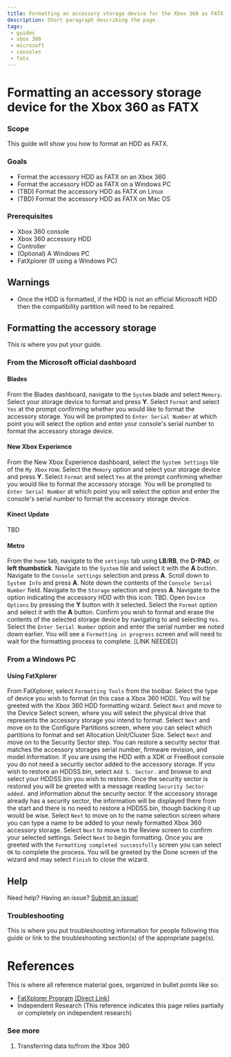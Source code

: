 ```yaml
---
title: Formatting an accessory storage device for the Xbox 360 as FATX
description: Short paragraph describing the page.
tags:
 - guides
 - xbox 360
 - microsoft
 - consoles
 - fatx
---
```


# Formatting an accessory storage device for the Xbox 360 as FATX

### Scope

This guide will show you how to format an HDD as FATX.

### Goals

- Format the accessory HDD as FATX on an Xbox 360
- Format the accessory HDD as FATX on a Windows PC
- (TBD) Format the accessory HDD as FATX on Linux
- (TBD) Format the accessory HDD as FATX on Mac OS

### Prerequisites

- Xbox 360 console
- Xbox 360 accessory HDD
- Controller
- (Optional) A Windows PC
- FatXplorer (If using a Windows PC)

## Warnings

- Once the HDD is formatted, if the HDD is not an official Microsoft HDD then the compatibility partition will need to be repaired.

## Formatting the accessory storage

This is where you put your guide.

### From the Microsoft official dashboard

#### Blades

From the Blades dashboard, navigate to the `System` blade and select `Memory`. Select your storage device to format and press **Y**. Select `Format` and select `Yes` at the prompt confirming whether you would like to format the accessory storage. You will be prompted to `Enter Serial Number` at which point you will select the option and enter your console's serial number to format the accessory storage device.

#### New Xbox Experience

From the New Xbox Experience dashboard, select the `System Settings` tile of the `My Xbox` row. Select the `Memory` option and select your storage device and press **Y**. Select `Format` and select `Yes` at the prompt confirming whether you would like to format the accessory storage. You will be prompted to `Enter Serial Number` at which point you will select the option and enter the console's serial number to format the accessory storage device.

#### Kinect Update 

TBD

#### Metro

From the `home` tab, navigate to the `settings` tab using 
**LB**/**RB**, the **D-PAD**, or **left thumbstick**. Navigate to the `System` tile and select it with the **A** button. Navigate to the `Console settings` selection and press **A**. Scroll down to `System Info` and press **A**. Note down the contents of the `Console Serial Number` field. Navigate to the `Storage` selection and press **A**. Navigate to the option indicating the accessory HDD with this icon: TBD. Open `Device Options` by pressing the **Y** button with it selected. Select the `Format` option and select it with the **A** button. Confirm you wish to format and erase the contents of the selected storage device by navigating to and selecting `Yes`. Select the `Enter Serial Number` option and enter the serial number we noted down earlier. You will see a `Formatting in progress` screen and will need to wait for the formatting process to complete.  [LINK NEEDED]

### From a Windows PC

#### Using FatXplorer

From FatXplorer, select `Formatting Tools` from the toolbar. Select the type of device you wish to format (in this case a Xbox 360 HDD). You will be greeted with the Xbox 360 HDD formatting wizard. Select `Next` and move to the Device Select screen, where you will select the physical drive that represents the accessory storage you intend to format. Select `Next` and move on to the Configure Partitions screen, where you can select which partitions to format and set Allocation Unit/Cluster Size. Select `Next` and move on to the Security Sector step. You can restore a security sector that matches the accessory storages serial number, firmware revision, and model information. If you are using the HDD with a XDK or FreeBoot console you do not need a security sector added to the accessory storage. If you wish to restore an HDDSS.bin, select `Add S. Sector.` and browse to and select your HDDSS.bin you wish to restore. Once the security sector is restored you will be greeted with a message reading `Security Sector added.` and information about the security sector. If the accessory storage already has a security sector, the information will be displayed there from the start and there is no need to restore a HDDSS.bin, though backing it up would be wise. Select `Next` to move on to the name selection screen where you can type a name to be added to your newly formatted Xbox 360 accessory storage. Select `Next` to move to the Review screen to confirm your selected settings. Select `Next` to begin formatting. Once you are greeted with the `Formatting completed successfully` screen you can select `OK` to complete the process. You will be greeted by the Done screen of the wizard and may select `Finish` to close the wizard.

## Help

Need help? Having an issue? [Submit an issue!]( {{site.baseurl}}/pages/issues/)

### Troubleshooting

This is where you put troubleshooting information for people following this guide or link to the troubleshooting section(s) of the appropriate page(s).

# References

This is where all reference material goes, organized in bullet points like so:

- [FatXplorer Program](https://web.archive.org/web/*/https://fatxplorer.eaton-works.com/) [[Direct Link]](https://fatxplorer.eaton-works.com/)
- Independent Research (This reference indicates this page relies partially or completely on independent research)

### See more

1. Transferring data to/from the Xbox 360